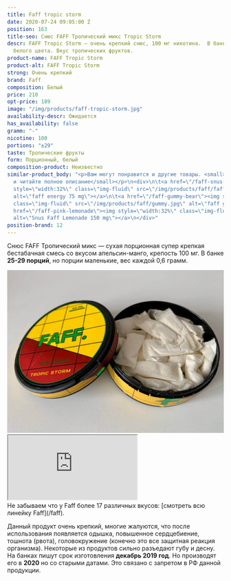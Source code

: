 ```yaml
---
title: Faff tropic storm
date: 2020-07-24 09:05:00 Z
position: 163
title-seo: Снюс FAFF Тропический микс Tropic Storm
descr: FAFF Tropic Storm — очень крепкий снюс, 100 мг никотина.  В банке ±29 порций
  белого цвета. Вкус тропических фруктов.
product-name: FAFF Tropic Storm
product-alt: FAFF Tropic Storm
strong: Очень крепкий
brand: Faff
composition: Белый
price: 210
opt-price: 189
image: "/img/products/faff-tropic-storm.jpg"
availability-descr: Ожидается
has_availability: false
gramm: "-"
nicotine: 100
portions: "±29"
taste: Тропические фрукты
form: Порционный, белый
composition-product: Неизвестно
similar-product_body: "<p>Вам могут понравится и другие товары. <small>Жмите на картинки
  и читайте полное описание</small></p>\n<div>\n\t<a href=\"/faff-snus-energy\"><img
  style=\"width:32%\" class=\"img-fluid\" src=\"/img/products/faff/faff-redbull.jpg\"
  alt=\"faff energy 75 mg\"></a>\n\t<a href=\"/faff-gummy-bear\"><img style=\"width:32%\"
  class=\"img-fluid\" src=\"/img/products/faff/gummy.jpg\" alt=\"faff gummy 150 mg\"></a>\n\t<a
  href=\"/faff-pink-lemonade\"><img style=\"width:32%\" class=\"img-fluid\" src=\"/img/products/faff/faff-lemonade.jpg\"
  alt=\"Snus Faff Lemonade 150 mg\"></a>\n</div>"
position-brand: 12
---
```


Снюс FAFF Тропический микс — сухая порционная супер крепкая бестабачная смесь со вкусом апельсин-манго, крепость 100 мг. В банке **25-29 порций**, но порции маленькие, вес каждой 0,6 грамм.
<div class="mb-3">
<img class="img-fluid" src="/img/products/faff/open/tropic-storm.jpg" alt="Снюс FAFF Tropic Storm 100 mg">
</div>
<div class="embed-responsive embed-responsive-16by9 mb-3">
  <iframe class="embed-responsive-item" src="https://www.youtube.com/embed/NTXkb_qVFpU" allowfullscreen></iframe>
</div>
Не забываем что у Faff более 17 различных вкусов: [смотреть всю линейку Faff](/faff).

Данный продукт очень крепкий, многие жалуются, что после использования появляется одышка, повышенное сердцебиение, тошнота (рвота), головокружение (конечно это все защитная реакция организма). Некоторые из продуктов сильно разъедают губу и десну.
На банках пишут срок изготовления **декабрь 2019 год**. Но производят его в **2020** но со старыми датами. Это связано с запретом в РФ данной продукции.